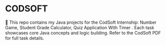 # CODSOFT

📁 This repo contains my Java projects for the CodSoft Internship: Number Game, Student Grade Calculator, Quiz Application With Timer . Each task showcases core Java concepts and logic building. Refer to the CodSoft PDF for full task details.
